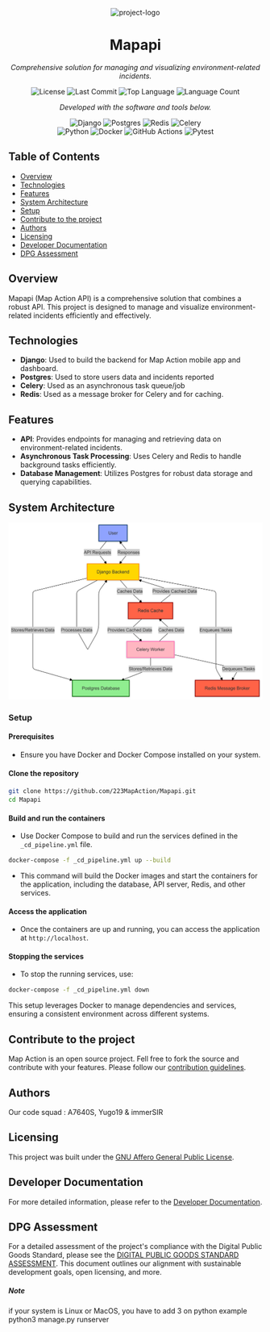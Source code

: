 <p align="center">
	
  <img src="https://dashboard.map-action.com/static/media/logo.ff03b7a9.png" width="100" alt="project-logo">
</p>
<p align="center">
    <h1 align="center">Mapapi</h1>
</p>
<p align="center">
    <em>Comprehensive solution for managing and visualizing environment-related incidents.</em>
</p>
<p align="center">
	<img src="https://img.shields.io/github/license/223MapAction/Model_deploy?style=flat-square&amp;logo=opensourceinitiative&amp;logoColor=white&amp;color=0080ff" alt="License">
	<img src="https://img.shields.io/github/last-commit/223MapAction/Mapapi?style=flat-square&amp;logo=git&amp;logoColor=white&amp;color=0080ff" alt="Last Commit">
	<img src="https://img.shields.io/github/languages/top/223MapAction/Mapapi?style=flat-square&amp;color=0080ff" alt="Top Language">
	<img src="https://img.shields.io/github/languages/count/223MapAction/Mapapi?style=flat-square&amp;color=0080ff" alt="Language Count">
</p>
<p align="center">
		<em>Developed with the software and tools below.</em>
</p>
<p align="center">
	<img src="https://img.shields.io/badge/Django-092E20.svg?style=flat-square&amp;logo=Django&amp;logoColor=white" alt="Django">
	<img src="https://img.shields.io/badge/Postgres-336791.svg?style=flat-square&amp;logo=PostgreSQL&amp;logoColor=white" alt="Postgres">
	<img src="https://img.shields.io/badge/Redis-DC382D.svg?style=flat-square&amp;logo=Redis&amp;logoColor=white" alt="Redis">
	<img src="https://img.shields.io/badge/Celery-37814A.svg?style=flat-square&amp;logo=Celery&amp;logoColor=white" alt="Celery">
	<br>
	<img src="https://img.shields.io/badge/Python-3776AB.svg?style=flat-square&amp;logo=Python&amp;logoColor=white" alt="Python">
	<img src="https://img.shields.io/badge/Docker-2496ED.svg?style=flat-square&amp;logo=Docker&amp;logoColor=white" alt="Docker">
	<img src="https://img.shields.io/badge/GitHub%20Actions-2088FF.svg?style=flat-square&amp;logo=GitHub-Actions&amp;logoColor=white" alt="GitHub Actions">
	<img src="https://img.shields.io/badge/Pytest-0A9EDC.svg?style=flat-square&amp;logo=Pytest&amp;logoColor=white" alt="Pytest">
</p>

## Table of Contents

-   [Overview](#overview)
-   [Technologies](#technologies)
-   [Features](#features)
-   [System Architecture](#system-architecture)
-   [Setup](#setup)
-   [Contribute to the project](#contribute-to-the-project)
-   [Authors](#authors)
-   [Licensing](#licensing)
-   [Developer Documentation](#developer-documentation)
-   [DPG Assessment](#dpg-assessment)

## Overview

Mapapi (Map Action API) is a comprehensive solution that combines a robust API. This project is designed to manage and visualize environment-related incidents efficiently and effectively.

## Technologies

-   **Django**: Used to build the backend for Map Action mobile app and dashboard.
-   **Postgres**: Used to store users data and incidents reported
-   **Celery**: Used as an asynchronous task queue/job
-   **Redis**: Used as a message broker for Celery and for caching.

## Features

-   **API**: Provides endpoints for managing and retrieving data on environment-related incidents.
-   **Asynchronous Task Processing**: Uses Celery and Redis to handle background tasks efficiently.
-   **Database Management**: Utilizes Postgres for robust data storage and querying capabilities.

## System Architecture

![System Architecture Diagram](system_arch.png)

### Setup

#### Prerequisites

-   Ensure you have Docker and Docker Compose installed on your system.

#### Clone the repository

```bash
git clone https://github.com/223MapAction/Mapapi.git
cd Mapapi
```

#### Build and run the containers

-   Use Docker Compose to build and run the services defined in the `_cd_pipeline.yml` file.

```bash
docker-compose -f _cd_pipeline.yml up --build
```

-   This command will build the Docker images and start the containers for the application, including the database, API server, Redis, and other services.

#### Access the application

-   Once the containers are up and running, you can access the application at `http://localhost`.

#### Stopping the services

-   To stop the running services, use:

```bash
docker-compose -f _cd_pipeline.yml down
```

This setup leverages Docker to manage dependencies and services, ensuring a consistent environment across different systems.

## Contribute to the project

Map Action is an open source project. Fell free to fork the source and contribute with your features. Please follow our [contribution guidelines](CONTRIBUTING.md).

## Authors

Our code squad : A7640S, Yugo19 & immerSIR

## Licensing

This project was built under the [GNU Affero General Public License](LICENSE).

## Developer Documentation

For more detailed information, please refer to the [Developer Documentation](https://223mapaction.github.io/Mapapi/).

## DPG Assessment

For a detailed assessment of the project's compliance with the Digital Public Goods Standard, please see the [DIGITAL PUBLIC GOODS STANDARD ASSESSMENT](DPG_ASSESSMENT.md). This document outlines our alignment with sustainable development goals, open licensing, and more.

##### Note

if your system is Linux or MacOS,
you have to add 3 on python
example python3 manage.py runserver

